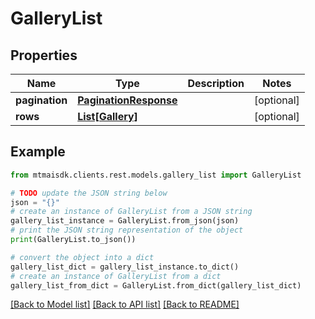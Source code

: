 # GalleryList


## Properties

Name | Type | Description | Notes
------------ | ------------- | ------------- | -------------
**pagination** | [**PaginationResponse**](PaginationResponse.md) |  | [optional] 
**rows** | [**List[Gallery]**](Gallery.md) |  | [optional] 

## Example

```python
from mtmaisdk.clients.rest.models.gallery_list import GalleryList

# TODO update the JSON string below
json = "{}"
# create an instance of GalleryList from a JSON string
gallery_list_instance = GalleryList.from_json(json)
# print the JSON string representation of the object
print(GalleryList.to_json())

# convert the object into a dict
gallery_list_dict = gallery_list_instance.to_dict()
# create an instance of GalleryList from a dict
gallery_list_from_dict = GalleryList.from_dict(gallery_list_dict)
```
[[Back to Model list]](../README.md#documentation-for-models) [[Back to API list]](../README.md#documentation-for-api-endpoints) [[Back to README]](../README.md)


